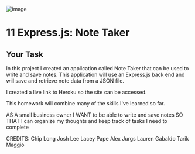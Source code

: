 ![image](https://user-images.githubusercontent.com/80869140/119064893-0682ad80-b9a2-11eb-9d6a-c45e19c2778b.png)




# 11 Express.js: Note Taker

## Your Task

In this project I created an application called Note Taker that can be used to write and save notes. This application will use an Express.js back end and will save and retrieve note data from a JSON file.

I created a live link to Heroku so the site can be accessed.

This homework will combine many of the skills I've learned so far.

AS A small business owner
I WANT to be able to write and save notes
SO THAT I can organize my thoughts and keep track of tasks I need to complete

CREDITS:
Chip Long
Josh Lee
Lacey Pape
Alex Jurgs
Lauren Gabaldo
Tarik Maggio
